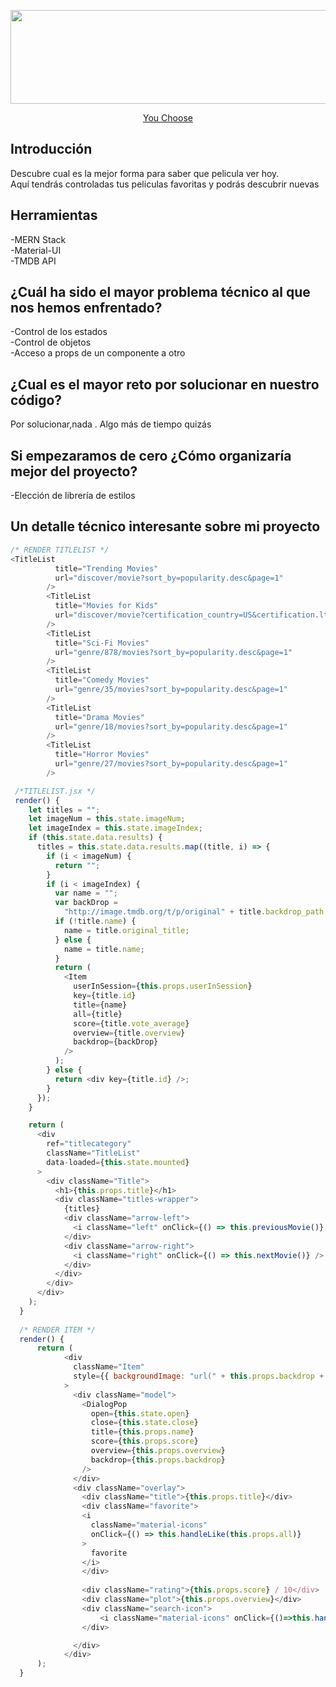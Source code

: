 <p align="center">
  <img src="https://i.imgur.com/GhcaC5X.png" height="150" width="600">
</p>    
<p align="center">  
<span><a href="https://you2se.herokuapp.com/">You Choose</a></span>
</p>  

## Introducción  
Descubre cual es la mejor forma para saber que pelicula ver hoy.  
Aquí tendrás controladas tus peliculas favoritas y podrás descubrir nuevas

## Herramientas
-MERN Stack  
-Material-UI  
-TMDB API  

## ¿Cuál ha sido el mayor problema técnico al que nos hemos enfrentado?  
-Control de los estados  
-Control de objetos  
-Acceso a props de un componente a otro  

## ¿Cual es el mayor reto por solucionar en nuestro código?
Por solucionar,nada . Algo más de tiempo quizás

## Si empezaramos de cero ¿Cómo organizaría mejor del proyecto?
-Elección de librería de estilos  

## Un detalle técnico interesante sobre mi proyecto
``` js
/* RENDER TITLELIST */
<TitleList
          title="Trending Movies"
          url="discover/movie?sort_by=popularity.desc&page=1"
        />
        <TitleList
          title="Movies for Kids"
          url="discover/movie?certification_country=US&certification.lte=G&sort_by=popularity.desc"
        />
        <TitleList
          title="Sci-Fi Movies"
          url="genre/878/movies?sort_by=popularity.desc&page=1"
        />
        <TitleList
          title="Comedy Movies"
          url="genre/35/movies?sort_by=popularity.desc&page=1"
        />
        <TitleList
          title="Drama Movies"
          url="genre/18/movies?sort_by=popularity.desc&page=1"
        />
        <TitleList
          title="Horror Movies"
          url="genre/27/movies?sort_by=popularity.desc&page=1"
        />

 /*TITLELIST.jsx */
 render() {
    let titles = "";
    let imageNum = this.state.imageNum;
    let imageIndex = this.state.imageIndex;
    if (this.state.data.results) {
      titles = this.state.data.results.map((title, i) => {
        if (i < imageNum) {
          return "";
        }
        if (i < imageIndex) {
          var name = "";
          var backDrop =
            "http://image.tmdb.org/t/p/original" + title.backdrop_path;
          if (!title.name) {
            name = title.original_title;
          } else {
            name = title.name;
          }
          return (
            <Item
              userInSession={this.props.userInSession}
              key={title.id}
              title={name}
              all={title}
              score={title.vote_average}
              overview={title.overview}
              backdrop={backDrop}
            />
          );
        } else {
          return <div key={title.id} />;
        }
      });
    }

    return (
      <div
        ref="titlecategory"
        className="TitleList"
        data-loaded={this.state.mounted}
      >
        <div className="Title">
          <h1>{this.props.title}</h1>
          <div className="titles-wrapper">
            {titles}
            <div className="arrow-left">
              <i className="left" onClick={() => this.previousMovie()} />
            </div>
            <div className="arrow-right">
              <i className="right" onClick={() => this.nextMovie()} />
            </div>
          </div>
        </div>
      </div>
    );
  }
  
  /* RENDER ITEM */
  render() {
      return (
            <div
              className="Item"
              style={{ backgroundImage: "url(" + this.props.backdrop + ")" }}
            >
              <div className="model">
                <DialogPop
                  open={this.state.open}
                  close={this.state.close}
                  title={this.props.name}
                  score={this.props.score}
                  overview={this.props.overview}
                  backdrop={this.props.backdrop}
                />
              </div>
              <div className="overlay">
                <div className="title">{this.props.title}</div>
                <div className="favorite">
                <i
                  className="material-icons"
                  onClick={() => this.handleLike(this.props.all)}
                >
                  favorite
                </i>
                </div>
              
                <div className="rating">{this.props.score} / 10</div>
                <div className="plot">{this.props.overview}</div>
                <div className="search-icon">              
                    <i className="material-icons" onClick={()=>this.handleClickOpen()}>search</i>
                </div>

              </div>
            </div>
      );
  }
  
  


```

